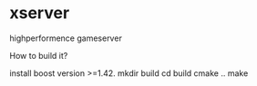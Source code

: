 # xserver
highperformence gameserver

How to build it?

install boost version >=1.42.
mkdir build
cd build
cmake ..
make

